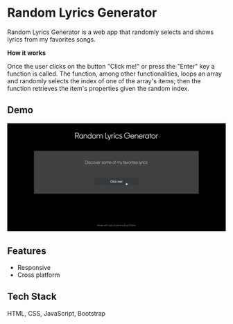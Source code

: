 
# Random Lyrics Generator

Random Lyrics Generator is a web app that randomly selects and shows lyrics from my favorites songs.

**How it works**

Once the user clicks on the button "Click me!" or press the "Enter" key a function is called. The function, among other functionalities, loops an array and randomly selects the index of one of the array's items; then the function retrieves the item's properties given the random index.


## Demo
![App preview](img/demo.gif)


## Features

- Responsive
- Cross platform


## Tech Stack

HTML, CSS, JavaScript, Bootstrap


